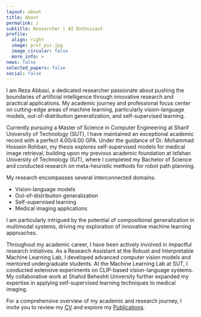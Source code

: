 ```yaml
---
layout: about
title: About
permalink: /
subtitle: Researcher | AI Enthusiast 
profile:
  align: right
  image: prof_pic.jpg
  image_circular: false
  more_info: >
news: false
selected_papers: false
social: false
---
```


I am Reza Abbasi, a dedicated researcher passionate about pushing the boundaries of artificial intelligence through innovative research and practical applications. My academic journey and professional focus center on cutting-edge areas of machine learning, particularly vision-language models, out-of-distribution generalization, and self-supervised learning.

Currently pursuing a Master of Science in Computer Engineering at Sharif University of Technology (SUT), I have maintained an exceptional academic record with a perfect 4.00/4.00 GPA. Under the guidance of Dr. Mohammad Hossein Rohban, my thesis explores self-supervised models for medical image retrieval, building upon my previous academic foundation at Isfahan University of Technology (IUT), where I completed my Bachelor of Science and conducted research on meta-heuristic methods for robot path planning.

My research encompasses several interconnected domains:
- Vision-language models
- Out-of-distribution generalization
- Self-supervised learning
- Medical imaging applications

I am particularly intrigued by the potential of compositional generalization in multimodal systems, driving my exploration of innovative machine learning approaches.

Throughout my academic career, I have been actively involved in impactful research initiatives. As a Research Assistant at the Robust and Interpretable Machine Learning Lab, I developed advanced computer vision models and mentored undergraduate students. At the Machine Learning Lab at SUT, I conducted extensive experiments on CLIP-based vision-language systems. My collaborative work at Shahid Beheshti University further expanded my expertise in applying self-supervised learning techniques to medical imaging.


For a comprehensive overview of my academic and research journey, I invite you to review my [CV](https://github.com/abbasiReza/assets/pdf/Reza_Abbasi_CV.pdf) and explore my [Publications](https://github.com/abbasiReza/publications).
